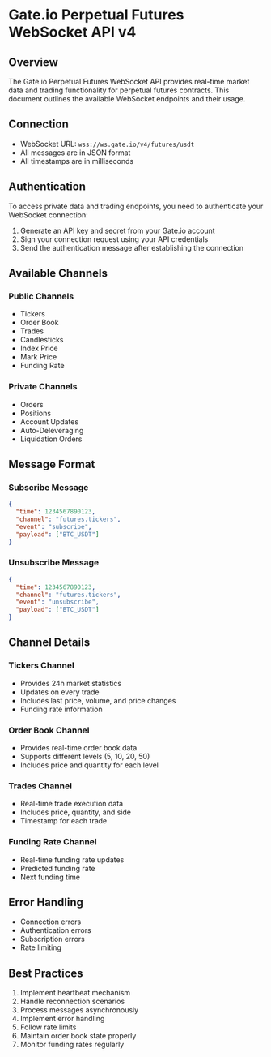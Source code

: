 # Gate.io Perpetual Futures WebSocket API v4

## Overview
The Gate.io Perpetual Futures WebSocket API provides real-time market data and trading functionality for perpetual futures contracts. This document outlines the available WebSocket endpoints and their usage.

## Connection
- WebSocket URL: `wss://ws.gate.io/v4/futures/usdt`
- All messages are in JSON format
- All timestamps are in milliseconds

## Authentication
To access private data and trading endpoints, you need to authenticate your WebSocket connection:

1. Generate an API key and secret from your Gate.io account
2. Sign your connection request using your API credentials
3. Send the authentication message after establishing the connection

## Available Channels

### Public Channels
- Tickers
- Order Book
- Trades
- Candlesticks
- Index Price
- Mark Price
- Funding Rate

### Private Channels
- Orders
- Positions
- Account Updates
- Auto-Deleveraging
- Liquidation Orders

## Message Format

### Subscribe Message
```json
{
  "time": 1234567890123,
  "channel": "futures.tickers",
  "event": "subscribe",
  "payload": ["BTC_USDT"]
}
```

### Unsubscribe Message
```json
{
  "time": 1234567890123,
  "channel": "futures.tickers",
  "event": "unsubscribe",
  "payload": ["BTC_USDT"]
}
```

## Channel Details

### Tickers Channel
- Provides 24h market statistics
- Updates on every trade
- Includes last price, volume, and price changes
- Funding rate information

### Order Book Channel
- Provides real-time order book data
- Supports different levels (5, 10, 20, 50)
- Includes price and quantity for each level

### Trades Channel
- Real-time trade execution data
- Includes price, quantity, and side
- Timestamp for each trade

### Funding Rate Channel
- Real-time funding rate updates
- Predicted funding rate
- Next funding time

## Error Handling
- Connection errors
- Authentication errors
- Subscription errors
- Rate limiting

## Best Practices
1. Implement heartbeat mechanism
2. Handle reconnection scenarios
3. Process messages asynchronously
4. Implement error handling
5. Follow rate limits
6. Maintain order book state properly
7. Monitor funding rates regularly